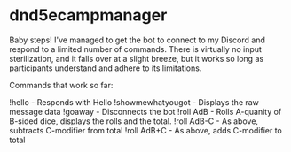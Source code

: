 # dnd5ecampmanager

Baby steps!  I've managed to get the bot to connect to my Discord and respond to a limited number of commands.
There is virtually no input sterilization, and it falls over at a slight breeze, but it works so long as 
participants understand and adhere to its limitations.

Commands that work so far:

!hello - Responds with Hello
!showmewhatyougot - Displays the raw message data
!goaway - Disconnects the bot
!roll AdB - Rolls A-quanity of B-sided dice, displays the rolls and the total.
!roll AdB-C - As above, subtracts C-modifier from total
!roll AdB+C - As above, adds C-modifier to total
